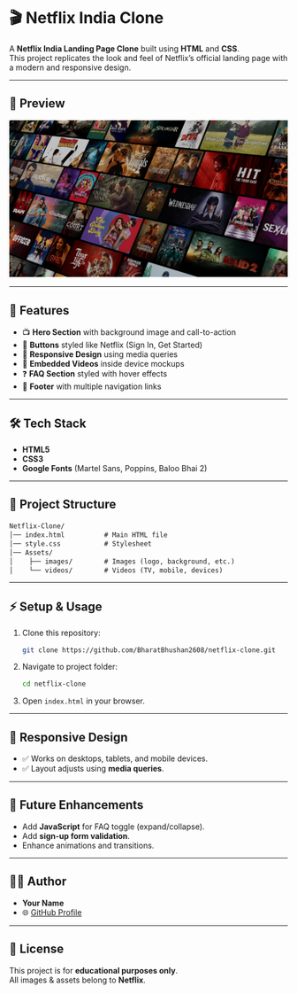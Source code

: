 # 🎬 Netflix India Clone

A **Netflix India Landing Page Clone** built using **HTML** and **CSS**.  
This project replicates the look and feel of Netflix’s official landing page with a modern and responsive design.

---

## 📸 Preview
![Netflix Clone Screenshot](Assets/images/background.jpg)

---

## 🚀 Features
- 📺 **Hero Section** with background image and call-to-action  
- 🔘 **Buttons** styled like Netflix (Sign In, Get Started)  
- 📱 **Responsive Design** using media queries  
- 🎥 **Embedded Videos** inside device mockups  
- ❓ **FAQ Section** styled with hover effects  
- 🦶 **Footer** with multiple navigation links  

---

## 🛠️ Tech Stack
- **HTML5**  
- **CSS3**  
- **Google Fonts** (Martel Sans, Poppins, Baloo Bhai 2)  

---

## 📂 Project Structure
```
Netflix-Clone/
│── index.html          # Main HTML file
│── style.css           # Stylesheet
│── Assets/
│    ├── images/        # Images (logo, background, etc.)
│    └── videos/        # Videos (TV, mobile, devices)
```

---

## ⚡ Setup & Usage
1. Clone this repository:
   ```bash
   git clone https://github.com/BharatBhushan2608/netflix-clone.git
   ```
2. Navigate to project folder:
   ```bash
   cd netflix-clone
   ```
3. Open `index.html` in your browser.

---

## 📱 Responsive Design
- ✅ Works on desktops, tablets, and mobile devices.  
- ✅ Layout adjusts using **media queries**.  

---

## 📌 Future Enhancements
- Add **JavaScript** for FAQ toggle (expand/collapse).  
- Add **sign-up form validation**.  
- Enhance animations and transitions.  

---

## 👨‍💻 Author
- **Your Name**  
- 🌐 [GitHub Profile](https://github.com/BharatBhushan2608)  

---

## 📜 License
This project is for **educational purposes only**.  
All images & assets belong to **Netflix**.  
